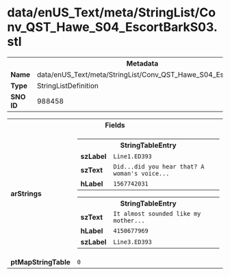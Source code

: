 <h1>data/enUS_Text/meta/StringList/Conv_QST_Hawe_S04_EscortBarkS03.stl</h1><table><tr><th colspan="100%">Metadata</th></tr><tr><td><b>Name</b></td><td>data/enUS_Text/meta/StringList/Conv_QST_Hawe_S04_EscortBarkS03.stl</td></tr><tr><td><b>Type</b></td><td>StringListDefinition</td></tr><tr><td><b>SNO ID</b></td><td>988458</td></tr></table>

<table><tr><th colspan="100%">Fields</th></tr><tr><td><b>arStrings</b></td><td><table><tr><th colspan="100%">StringTableEntry</th></tr><tr><td><b>szLabel</b></td><td><code>Line1.ED393</code></td></tr><tr><td><b>szText</b></td><td><code>Did...did you hear that? A woman's voice...</code></td></tr><tr><td><b>hLabel</b></td><td><code>1567742031</code></td></tr></table>


<table><tr><th colspan="100%">StringTableEntry</th></tr><tr><td><b>szText</b></td><td><code>It almost sounded like my mother...</code></td></tr><tr><td><b>hLabel</b></td><td><code>4150677969</code></td></tr><tr><td><b>szLabel</b></td><td><code>Line3.ED393</code></td></tr></table>


</td></tr><tr><td><b>ptMapStringTable</b></td><td><code>0</code></td></tr></table>

